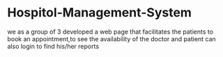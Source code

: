 # Hospitol-Management-System
we as a group of 3 developed a web page that facilitates the patients to book an appointment,to see the availability of the doctor and patient can also login to find his/her reports
